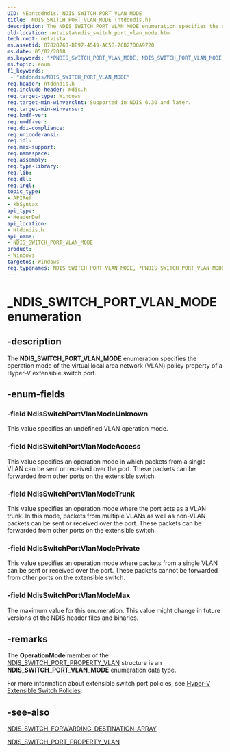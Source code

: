 ```yaml
---
UID: NE:ntddndis._NDIS_SWITCH_PORT_VLAN_MODE
title: _NDIS_SWITCH_PORT_VLAN_MODE (ntddndis.h)
description: The NDIS_SWITCH_PORT_VLAN_MODE enumeration specifies the operation mode of the virtual local area network (VLAN) policy property of a Hyper-V extensible switch port.
old-location: netvista\ndis_switch_port_vlan_mode.htm
tech.root: netvista
ms.assetid: 87828768-BE97-4549-AC5B-7CB27D0A9720
ms.date: 05/02/2018
ms.keywords: "*PNDIS_SWITCH_PORT_VLAN_MODE, NDIS_SWITCH_PORT_VLAN_MODE, NDIS_SWITCH_PORT_VLAN_MODE enumeration [Network Drivers Starting with Windows Vista], NdisSwitchPortVlanModeAccess, NdisSwitchPortVlanModeMax, NdisSwitchPortVlanModePrivate, NdisSwitchPortVlanModeTrunk, NdisSwitchPortVlanModeUnknown, PNDIS_SWITCH_PORT_VLAN_MODE, PNDIS_SWITCH_PORT_VLAN_MODE enumeration pointer [Network Drivers Starting with Windows Vista], _NDIS_SWITCH_PORT_VLAN_MODE, netvista.ndis_switch_port_vlan_mode, ntddndis/NDIS_SWITCH_PORT_VLAN_MODE, ntddndis/NdisSwitchPortVlanModeAccess, ntddndis/NdisSwitchPortVlanModeMax, ntddndis/NdisSwitchPortVlanModePrivate, ntddndis/NdisSwitchPortVlanModeTrunk, ntddndis/NdisSwitchPortVlanModeUnknown, ntddndis/PNDIS_SWITCH_PORT_VLAN_MODE"
ms.topic: enum
f1_keywords:
 - "ntddndis/NDIS_SWITCH_PORT_VLAN_MODE"
req.header: ntddndis.h
req.include-header: Ndis.h
req.target-type: Windows
req.target-min-winverclnt: Supported in NDIS 6.30 and later.
req.target-min-winversvr: 
req.kmdf-ver: 
req.umdf-ver: 
req.ddi-compliance: 
req.unicode-ansi: 
req.idl: 
req.max-support: 
req.namespace: 
req.assembly: 
req.type-library: 
req.lib: 
req.dll: 
req.irql: 
topic_type:
- APIRef
- kbSyntax
api_type:
- HeaderDef
api_location:
- Ntddndis.h
api_name:
- NDIS_SWITCH_PORT_VLAN_MODE
product:
- Windows
targetos: Windows
req.typenames: NDIS_SWITCH_PORT_VLAN_MODE, *PNDIS_SWITCH_PORT_VLAN_MODE
---
```


# _NDIS_SWITCH_PORT_VLAN_MODE enumeration


## -description



The <b>NDIS_SWITCH_PORT_VLAN_MODE</b> enumeration specifies the operation mode of the virtual local area network (VLAN) policy property of a Hyper-V extensible switch port.




## -enum-fields




### -field NdisSwitchPortVlanModeUnknown

This value specifies an undefined VLAN operation mode.


### -field NdisSwitchPortVlanModeAccess

This value specifies an operation mode in which packets from a single VLAN can be sent or received over the port. These packets can be forwarded from other ports on the extensible switch.


### -field NdisSwitchPortVlanModeTrunk

This value specifies an operation mode where the port acts as a VLAN trunk. In this mode, packets from multiple VLANs as well as non-VLAN packets can be sent or received over the port. These packets can be forwarded from other ports on the extensible switch.


### -field NdisSwitchPortVlanModePrivate

This value specifies an operation mode where packets from a single VLAN can be sent or received over the port. These packets cannot be forwarded from other ports on the extensible switch.


### -field NdisSwitchPortVlanModeMax

The maximum value for this enumeration. This value might change in future versions of the NDIS header files and binaries.




## -remarks



The <b>OperationMode</b> member of the <a href="https://docs.microsoft.com/windows-hardware/drivers/ddi/content/ntddndis/ns-ntddndis-_ndis_switch_port_property_vlan">NDIS_SWITCH_PORT_PROPERTY_VLAN</a> structure is an <b>NDIS_SWITCH_PORT_VLAN_MODE</b> enumeration data type. 



For more information about extensible switch port policies, see <a href="https://docs.microsoft.com/windows-hardware/drivers/network/hyper-v-extensible-switch-policies">Hyper-V Extensible Switch Policies</a>.






## -see-also




<b></b>



<a href="https://docs.microsoft.com/windows-hardware/drivers/ddi/content/ndis/ns-ndis-_ndis_switch_forwarding_destination_array">NDIS_SWITCH_FORWARDING_DESTINATION_ARRAY</a>



<a href="https://docs.microsoft.com/windows-hardware/drivers/ddi/content/ntddndis/ns-ntddndis-_ndis_switch_port_property_vlan">NDIS_SWITCH_PORT_PROPERTY_VLAN</a>
 

 

